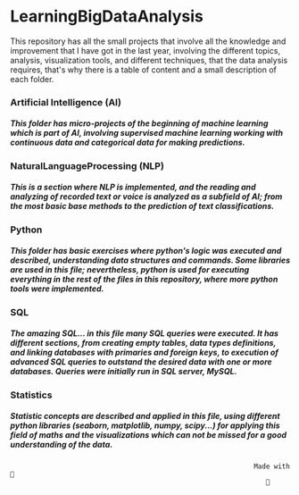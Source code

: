 # LearningBigDataAnalysis 
This repository has all the small projects that involve all the knowledge and improvement that I have got in the last year, involving the different topics, analysis, visualization tools, and different techniques, that the data analysis requires, that's why there is a table of content and a small description of each folder. 



### Artificial Intelligence (AI)
##### This folder has micro-projects of the beginning of machine learning which is part of AI, involving supervised machine learning working with continuous data and        categorical data for making predictions.


### NaturalLanguageProcessing (NLP)
##### This is a section where NLP is implemented, and the reading and analyzing of recorded text or voice is analyzed as a subfield of AI; from the most basic base methods to the prediction of text classifications.


### Python 
##### This folder has basic exercises where python's logic was executed and described, understanding data structures and commands. Some libraries are used in this file; nevertheless, python is used for executing everything in the rest of the files in this repository, where more python tools were implemented.


### SQL 
##### The amazing SQL... in this file many SQL queries were executed. It has different sections, from creating empty tables, data types definitions, and linking databases with primaries and foreign keys, to execution of advanced SQL queries to outstand the desired data with one or more databases. Queries were initially run in SQL server, MySQL.


### Statistics 
##### Statistic concepts are described and applied in this file, using different python libraries (seaborn, matplotlib, numpy, scipy...) for applying this field of maths and the visualizations which can not be missed for a good understanding of the data.




                                                                 Made with 💜
                                                                    🌵 

